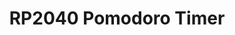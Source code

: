 ---
title: "RP2040 Pomodoro Timer"
layout: tag
permalink: /tags/rp2040-pomodoro-timer
taxonomy: "RP2040 Pomodoro Timer"
---